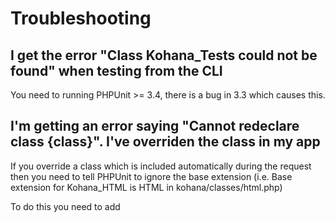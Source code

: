 # Troubleshooting

## I get the error "Class Kohana_Tests could not be found" when testing from the CLI

You need to running PHPUnit >= 3.4, there is a bug in 3.3 which causes this.

## I'm getting an error saying "Cannot redeclare class {class}".  I've overriden the class in my app

If you override a class which is included automatically during the request then you need to tell PHPUnit to
ignore the base extension (i.e. Base extension for Kohana_HTML is HTML in kohana/classes/html.php)

To do this you need to add
